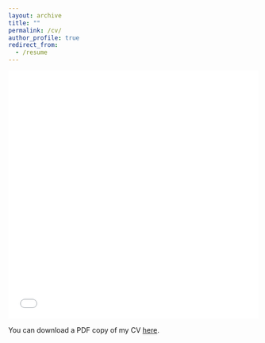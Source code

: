 ```yaml
---
layout: archive
title: ""
permalink: /cv/
author_profile: true
redirect_from:
  - /resume
---
```


<iframe src="../files/CV.pdf" width="100%" height="500" frameborder="no" border="0" marginwidth="0" marginheight="0"></iframe>

You can download a PDF copy of my CV [here]("../files/CV.pdf").
